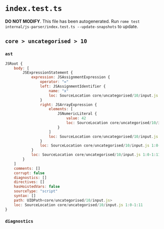 # `index.test.ts`

**DO NOT MODIFY**. This file has been autogenerated. Run `rome test internal/js-parser/index.test.ts --update-snapshots` to update.

## `core > uncategorised > 10`

### `ast`

```javascript
JSRoot {
	body: [
		JSExpressionStatement {
			expression: JSAssignmentExpression {
				operator: "="
				left: JSAssignmentIdentifier {
					name: "x"
					loc: SourceLocation core/uncategorised/10/input.js 1:0-1:1 (x)
				}
				right: JSArrayExpression {
					elements: [
						JSNumericLiteral {
							value: 42
							loc: SourceLocation core/uncategorised/10/input.js 1:6-1:8
						}
					]
					loc: SourceLocation core/uncategorised/10/input.js 1:4-1:11
				}
				loc: SourceLocation core/uncategorised/10/input.js 1:0-1:11
			}
			loc: SourceLocation core/uncategorised/10/input.js 1:0-1:11
		}
	]
	comments: []
	corrupt: false
	diagnostics: []
	directives: []
	hasHoistedVars: false
	sourceType: "script"
	syntax: []
	path: UIDPath<core/uncategorised/10/input.js>
	loc: SourceLocation core/uncategorised/10/input.js 1:0-1:11
}
```

### `diagnostics`

```

```
